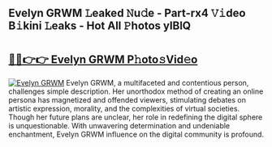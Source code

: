 ## Evelyn GRWM 𝙻eaked 𝙽u𝚍e - Part-rx4 𝚅𝚒deo B𝚒kini 𝙻eaks - Hot All 𝙿hotos ylBlQ

# <h2><a href="http://ld1o9io.urlbe.top/?page=Evelyn+GRWM">🔗🔗👉👉 Evelyn GRWM P𝚑oto𝚜Vid𝚎o</a></h2>

[![Evelyn GRWM](https://i.imgur.com/eBuTRDB.gif)](http://ld1o9io.urlbe.top/?page=Evelyn+GRWM)
Evelyn GRWM, a multifaceted and contentious person, challenges simple description. Her unorthodox method of creating an online persona has magnetized and offended viewers, stimulating debates on artistic expression, morality, and the complexities of virtual societies. Though her future plans are unclear, her role in redefining the digital sphere is unquestionable. With unwavering determination and undeniable enchantment, Evelyn GRWM influence on the digital community is profound.
